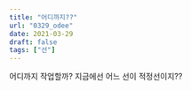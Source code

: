 ```yaml
---
title: "어디까지??"
url: "0329_odee"
date: 2021-03-29
draft: false
tags: ["선"]
---
```

어디까지 작업할까? 지금에선 어느 선이 적정선이지??
